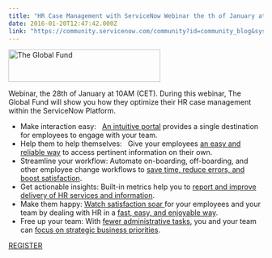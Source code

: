 ```yaml
---
title: "HR Case Management with ServiceNow Webinar the th of January at am"
date: 2016-01-20T12:47:42.000Z
link: "https://community.servicenow.com/community?id=community_blog&sys_id=987ceea1dbd0dbc01dcaf3231f9619ba"
---
```

<p><img alt="The Global Fund" class="alignleft jive-image wp-image-6179 size-medium" height="64" src="http://www.imakumo.com/wp-content/uploads/2016/01/The_Global_Fund_to_Fight_AIDS-300x64.jpg" width="300"/></p><p>Webinar, the 28th of January at 10AM (CET). During this webinar, The Global Fund will show you how they optimize their HR case management within the ServiceNow Platform. </p><ul><li>Make interaction easy:   <span style="text-decoration: underline;">An intuitive portal</span> provides a single destination for employees to engage with your team.</li><li>Help them to help themselves:   Give your employees <span style="text-decoration: underline;">an easy and reliable way</span> to access pertinent information on their own.</li><li>Streamline your workflow: Automate on-boarding, off-boarding, and other employee change workflows to <span style="text-decoration: underline;">save time, reduce errors, and boost satisfaction</span>.</li><li>Get actionable insights: Built-in metrics help you to <span style="text-decoration: underline;">report and improve delivery of HR services and information</span>.</li><li>Make them happy: <span style="text-decoration: underline;">Watch satisfaction soar </span>for your employees and your team by dealing with HR in a <span style="text-decoration: underline;">fast, easy, and enjoyable way</span>.</li><li>Free up your team: With <span style="text-decoration: underline;">fewer administrative tasks</span>, you and your team can <span style="text-decoration: underline;">focus on strategic business priorities</span>.</li></ul><p></p><p><a title="ttendee.gotowebinar.com/register/8015159762265841153" href="https://attendee.gotowebinar.com/register/8015159762265841153">REGISTER</a></p>